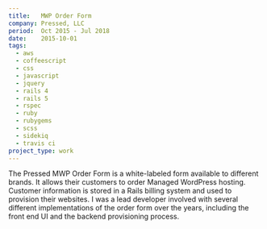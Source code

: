 ```yaml
---
title:   MWP Order Form
company: Pressed, LLC
period:  Oct 2015 - Jul 2018
date:    2015-10-01
tags:
  - aws
  - coffeescript
  - css
  - javascript
  - jquery
  - rails 4
  - rails 5
  - rspec
  - ruby
  - rubygems
  - scss
  - sidekiq
  - travis ci
project_type: work
---
```


The Pressed MWP Order Form is a white-labeled form available to different
brands. It allows their customers to order Managed WordPress hosting. Customer
information is stored in a Rails billing system and used to provision their
websites. I was a lead developer involved with several different
implementations of the order form over the years, including the front end UI
and the backend provisioning process.

<!--
**Biggest Challenge:** 

**Biggest Triumph:**
-->
